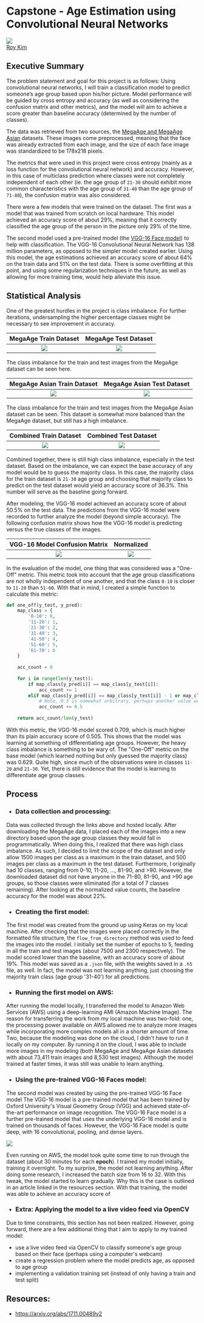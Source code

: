 # Capstone - Age Estimation using Convolutional Neural Networks
![](images/final_predictions.png)  
[Roy Kim](www.roykim.me)

## Executive Summary
The problem statement and goal for this project is as follows: Using convolutional neural networks, I will train a classification model to predict someone’s age group based upon his/her picture. Model performance will be guided by cross entropy and accuracy (as well as considering the confusion matrix and other metrics), and the model will aim to achieve a score greater than baseline accuracy (determined by the number of classes).

The data was retrieved from two sources, the [MegaAge and MegaAge Asian](http://mmlab.ie.cuhk.edu.hk/projects/MegaAge/) datasets. These images come preprocessed, meaning that the face was already extracted from each image, and the size of each face image was standardized to be 178x218 pixels.

The metrics that were used in this project were cross entropy (mainly as a loss function for the convolutional neural network) and accuracy. However, in this case of multiclass prediction where classes were not completely independent of each other (ie. the age group of `21-30` should exhibit more common characteristics with the age group of `31-40` than the age group of `71-80`), the confusion matrix was also considered.

There were a few models that were trained on the dataset. The first was a model that was trained from scratch on local hardware. This model achieved an accuracy score of about 29%, meaning that it correctly classified the age group of the person in the picture only 29% of the time.

The second model used a pre-trained model (the [VGG-16 Face model](https://github.com/rcmalli/keras-vggface)) to help with classification. The VGG-16 Convolutional Neural Network has 138 million parameters, as opposed to the simpler model created earlier. Using this model, the age estimations achieved an accuracy score of about 64% on the train data and 51% on the test data. There is some overfitting at this point, and using some regularization techniques in the future, as well as allowing for more training time, would help alleviate this issue.

## Statistical Analysis
One of the greatest hurdles in the project is class imbalance. For further iterations, undersampling the higher percentage classes might be necessary to see improvement in accuracy. 

MegaAge Train Dataset |  MegaAge Test Dataset
:--------------------:|:--------------------:
![](images/megaage_train_class_balance_before.png)|![](images/megaage_test_class_balance_before.png)  

The class imbalance for the train and test images from the MegaAge dataset can be seen here.

MegaAge Asian Train Dataset |  MegaAge Asian Test Dataset
:--------------------:|:--------------------:
![](images/megaage_asian_train_class_balance_before.png)|![](images/megaage_asian_test_class_balance_before.png)  

The class imbalance for the train and test images from the MegaAge Asian dataset can be seen. This dataset is somewhat more balanced than the MegaAge dataset, but still has a high imbalance.

Combined Train Dataset |  Combined Test Dataset
:--------------------:|:--------------------:
![](images/train_class_balance_after.png) | ![](images/test_class_balance_after.png)  

Combined together, there is still high class imbalance, especially in the test dataset. Based on the imbalance, we can expect the base accuracy of any model would be to guess the majority class. In this case, the majority class for the train dataset is `21-30` age group and choosing that majority class to predict on the test dataset would yield an accuracy score of 36.3%. This number will serve as the baseline going forward.

After modeling, the VGG-16 model achieved an accuracy score of about 50.5% on the test data. The predictions from the VGG-16 model were recorded to further analyze the model (beyond simple accuracy). The following confusion matrix shows how the VGG-16 model is predicting versus the true classes of the images. 

VGG-16 Model Confusion Matrix |  Normalized
:--------------------:|:--------------------:
![](images/vgg_confusion_count.png) | ![](images/vgg_confusion_norm.png)

In the evaluation of the model, one thing that was considered was a "One-Off" metric. This metric took into account that the age group classifications are not wholly independent of one another, and that the class `0-10` is closer to `11-20` than `51-60`. With that in mind, I created a simple function to calculate this metric:

```python
def one_off(y_test, y_pred):
    map_class = {
        '0-10': 0,
        '11-20': 1,
        '21-30': 2,
        '31-40': 3,
        '41-50': 4,
        '51-60': 5,
        '61-70': 6
    }
    
    acc_count = 0
    
    for i in range(len(y_test)):
        if map_class[y_pred[i]] == map_class[y_test[i]]:
            acc_count += 1
        elif map_class[y_pred[i]] == map_class[y_test[i]] - 1 or map_class[y_pred[i]] == map_class[y_test[i]] + 1:
            # Note, 0.5 is somewhat arbitrary, perhaps another value would be better suited?
            acc_count += 0.5
    
    return acc_count/len(y_test)
```
With this metric, the VGG-16 model scored 0.709, which is much higher than its plain accuracy score of 0.505. This shows that the model was learning at something of differentiating age groups. However, the heavy class imbalance is something to be wary of. The "One-Off" metric on the base model (which learned nothing but only guessed the majority class) was 0.629. Quite high, since much of the observations were in classes `11-20` and `21-30`. Yet, there is still evidence that the model is learning to differentiate age group classes.

## Process
- ### Data collection and processing:
Data was collected through the links above and hosted locally. After downloading the MegaAge data, I placed each of the images into a new directory based upon the age group classes they would fall in programmatically. When doing this, I realized that there was high class imbalance. As such, I decided to limit the scope of the dataset and only allow 1500 images per class as a maximum in the train dataset, and 500 images per class as a maximum in the test dataset. Furthermore, I originally had 10 classes, ranging from 0-10, 11-20, ..., 81-90, and >90. However, the downloaded dataset did not have anyone in the 71-80, 81-90, and >90 age groups, so those classes were eliminated (for a total of 7 classes remaining). After looking at the normalized value counts, the baseline accuracy for the model was about 22%.

- ### Creating the first model:
The first model was created from the ground up using Keras on my local machine. After checking that the images were placed correctly in the formatted file structure, the `flow_from_directory` method was used to feed the images into the model. I initially set the number of epochs to 5, feeding in all the train and test images (about 7500 and 2300 respectively). The model scored lower than the baseline, with an accuracy score of about 19%. This model was saved as a `.json` file, with the weights saved in a `.h5` file, as well. In fact, the model was not learning anything, just choosing the majority train class (age group '31-40') for all predictions.

- ### Running the first model on AWS:
After running the model locally, I transferred the model to Amazon Web Services (AWS) using a deep-learning AMI (Amazon Machine Image). The reason for transferring the work from my local machine was two-fold: one, the processing power available on AWS allowed me to analyze more images while incorporating more complex models all in a shorter amount of time. Two, because the modeling was done on the cloud, I didn't have to run it locally on my computer. By running it on the cloud, I was able to include more images in my modeling (both MegaAge and MegaAge Asian datasets with about 73,411 train images and 8,530 test images). Although the model trained at faster times, it was still was unable to learn anything.

- ### Using the pre-trained VGG-16 Faces model:
The second model was created by using the pre-trained VGG-16 Face model
The VGG-16 model is a pre-trained model that has been trained by Oxford University's Visual Geometry Group (VGG) and achieved state-of-the-art performance on image recognition. The VGG-16 Face model is a further pre-trained model that uses the underlying VGG-16 model and is trained on thousands of faces. However, the VGG-16 Face model is quite deep, with 16 convolutional, pooling, and dense layers.  

![](images/VGG16-architecture-16.png) 

Even running on AWS, the model took quite some time to run through the dataset (about 30 minutes for each **epoch**). I trained my model initially, training it overnight. To my surprise, the model not learning anything. After doing some research, I increased the batch size from 16 to 32. With this tweak, the model started to learn gradually. Why this is the case is outlined in an article linked in the resources section. With that training, the model was able to achieve an accuracy score of 

- ### Extra: Applying the model to a live video feed via OpenCV
Due to time constraints, this section has not been realized. However, going forward, there are a few additional thing that I aim to apply to my trained model:
- use a live video feed via OpenCV to classify someone's age group based on their face (perhaps using a computer's webcam)
- create a regression problem where the model predicts age, as opposed to age group
- implementing a validation training set (instead of only having a train and test split)

## Resources:
- https://arxiv.org/abs/1711.00489v2
